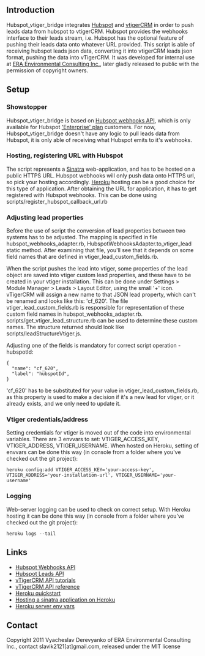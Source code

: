 ## Introduction

Hubspot\_vtiger\_bridge integrates [Hubspot](http://www.hubspot.com/) and [vtigerCRM](http://www.vtiger.com/) in order to push leads data from hubspot to vtigerCRM.
Hubspot provides the webhooks interface to their leads stream, i.e. Hubspot has the optional feature of pushing their leads data onto whatever 
URL provided. This script is able of receiving hubspot leads json data, converting it into vtigerCRM leads json format, pushing the data into 
vTigerCRM.
It was developed for internal use at [ERA Environmental Consulting Inc.](http://www.era-environmental.com/), later gladly released to public with the permission of copyright owners.


## Setup

### Showstopper
Hubspot\_vtiger\_bridge is based on [Hubspot webhooks API](http://docs.hubapi.com/wiki/Webhooks), which is only available
for Hubspot ['Enterprise' plan](http://www.hubspot.com/pricing/) customers. For now, Hubspot\_vtiger\_bridge doesn't have any logic to pull leads data from Hubspot,
it is only able of receiving what Hubspot emits to it's webhooks. 

### Hosting, registering URL with Hubspot
The script represents a [Sinatra](http://www.sinatrarb.com/) web-application, and has to be hosted on a public HTTPS URL. 
Hubspot webhooks will only push data onto HTTPS url, so pick your hosting accordingly. 
[Heroku](http://www.heroku.com/) hosting can be a good choice for this type of application. After obtaining the URL for application, it has to 
get registered with Hubspot webhooks. This can be done using scripts/register\_hubspot\_callback\_url.rb


### Adjusting lead properties
Before the use of script the conversion of lead properties between two systems has to be adjusted.
The mapping is specified in file hubspot\_webhooks\_adapter.rb, HubspotWebhooksAdapter.to\_vtiger\_lead static method.
After examining that file, you'll see that it depends on some field names that are defined in vtiger\_lead\_custom\_fields.rb.

When the script pushes the lead into vtiger, some properties of the lead object are saved into vtiger custom lead properties, 
and these have to be created in your vtiger installation. This can be done under Settings > Module Manager > Leads > Layout Editor, using the small '+' icon.
vTigerCRM will assign a new name to that JSON lead property, which can't be renamed and looks like this: 'cf\_620'.
The file vtiger\_lead\_custom\_fields.rb is responsible for representation of these custom field names in hubspot\_webhooks\_adapter.rb.
scripts/get\_vtiger\_lead\_structure.rb can be used to determine these custom names. The structure returned
should look like scripts/leadStructureVtiger.js.

Adjusting one of the fields is mandatory for correct script operation - hubspotId:

    {
      "name": "cf_620",
      "label": "hubspotId",
    }
  
'cf_620' has to be substituted for your value in vtiger\_lead\_custom\_fields.rb, as this property is used to make a decision if it's a new lead for vtiger,
or it already exists, and we only need to update it.

### Vtiger credentials/address
Setting credentials for vtiger is moved out of the code into environmental variables.
There are 3 envvars to set: VTIGER\_ACCESS\_KEY, VTIGER\_ADDRESS, VTIGER\_USERNAME.
When hosted on Heroku, setting of envvars can be done this way (in console from a folder where you've checked out the git project):

    heroku config:add VTIGER_ACCESS_KEY='your-access-key', VTIGER_ADDRESS='your-installation-url', VTIGER_USERNAME='your-username'

### Logging
Web-server logging can be used to check on correct setup. With Heroku hosting it can be done this way (in console from a folder where you've checked out the git project):

    heroku logs --tail

## Links

* [Hubspot Webhooks API](http://docs.hubapi.com/wiki/Webhooks)
* [Hubspot Leads API](http://docs.hubapi.com/wiki/Leads_API_Methods)
* [vTigerCRM API tutorials](http://wiki.vtiger.com/index.php/vtiger510:WebServices_tutorials)
* [vTigerCRM API reference](http://wiki.vtiger.com/index.php/vtiger510:Webservice_reference_manual)
* [Heroku quickstart](http://devcenter.heroku.com/articles/quickstart)
* [Hosting a sinatra application on Heroku](http://devcenter.heroku.com/articles/rack#sinatra)
* [Heroku server env vars](http://devcenter.heroku.com/articles/config-vars)

## Contact
Copyright 2011 Vyacheslav Derevyanko of ERA Environmental Consulting Inc., contact slavik2121[at]gmail.com, released under the MIT license
